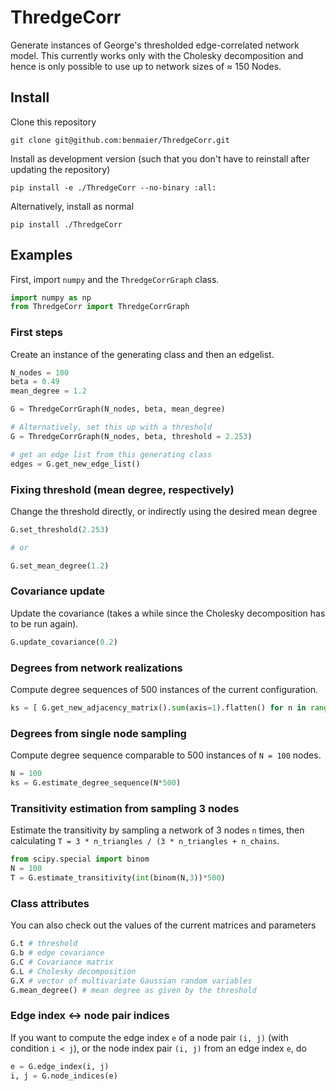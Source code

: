 # ThredgeCorr

Generate instances of George's thresholded edge-correlated network model.
This currently works only with the Cholesky decomposition and hence is only possible
to use up to network sizes of ≈ 150 Nodes.

## Install

Clone this repository

    git clone git@github.com:benmaier/ThredgeCorr.git

Install as development version (such that you don't have to reinstall after updating the repository)

    pip install -e ./ThredgeCorr --no-binary :all:

Alternatively, install as normal

    pip install ./ThredgeCorr

## Examples

First, import `numpy` and the `ThredgeCorrGraph` class.

```python
import numpy as np
from ThredgeCorr import ThredgeCorrGraph
```

### First steps

Create an instance of the generating class and then an edgelist.

```python
N_nodes = 100
beta = 0.49
mean_degree = 1.2

G = ThredgeCorrGraph(N_nodes, beta, mean_degree)

# Alternatively, set this up with a threshold
G = ThredgeCorrGraph(N_nodes, beta, threshold = 2.253)

# get an edge list from this generating class
edges = G.get_new_edge_list()
```

### Fixing threshold (mean degree, respectively)

Change the threshold directly, or indirectly using the desired mean degree

```python
G.set_threshold(2.253)

# or

G.set_mean_degree(1.2)
```

### Covariance update

Update the covariance (takes a while since the Cholesky decomposition has to be run again).

```python
G.update_covariance(0.2)
```

### Degrees from network realizations

Compute degree sequences of 500 instances of the current configuration.

```python
ks = [ G.get_new_adjacency_matrix().sum(axis=1).flatten() for n in range(500) ]
```

### Degrees from single node sampling

Compute degree sequence comparable to 500 instances of `N = 100` nodes.

```python
N = 100
ks = G.estimate_degree_sequence(N*500)
```

### Transitivity estimation from sampling 3 nodes

Estimate the transitivity by sampling a network of 3 nodes `n` times, then calculating `T = 3 * n_triangles / (3 * n_triangles + n_chains`.

```python
from scipy.special import binom
N = 100
T = G.estimate_transitivity(int(binom(N,3))*500)
```

### Class attributes
You can also check out the values of the current matrices and parameters

```python
G.t # threshold
G.b # edge covariance
G.C # Covariance matrix
G.L # Cholesky decomposition
G.X # vector of multivariate Gaussian random variables
G.mean_degree() # mean degree as given by the threshold
```

### Edge index ↔ node pair indices

If you want to compute the edge index `e` of a node pair `(i, j)` (with condition `i < j`),
or the node index pair `(i, j)` from an edge index `e`, do

```python
e = G.edge_index(i, j)
i, j = G.node_indices(e)
```




